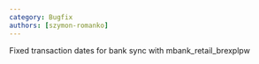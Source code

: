 ```yaml
---
category: Bugfix
authors: [szymon-romanko]
---
```


Fixed transaction dates for bank sync with mbank_retail_brexplpw
